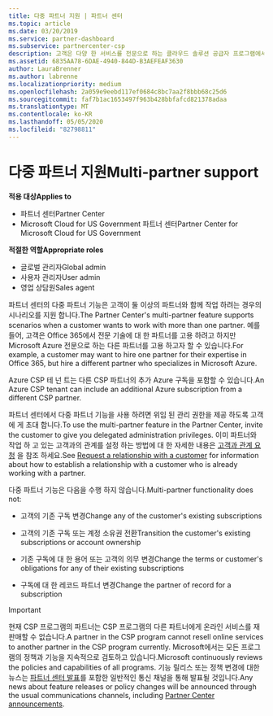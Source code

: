 ```yaml
---
title: 다중 파트너 지원 | 파트너 센터
ms.topic: article
ms.date: 03/20/2019
ms.service: partner-dashboard
ms.subservice: partnercenter-csp
description: 고객은 다양 한 서비스를 전문으로 하는 클라우드 솔루션 공급자 프로그램에서 여러 파트너와 작업 하는 것이 좋습니다.
ms.assetid: 6835AA78-6DAE-4940-844D-B3AEFEAF3630
author: LauraBrenner
ms.author: labrenne
ms.localizationpriority: medium
ms.openlocfilehash: 2a059e9eebd117ef0684c8bc7aa2f8bbb68c25d6
ms.sourcegitcommit: faf7b1ac1653497f963b428bbfafcd821378adaa
ms.translationtype: MT
ms.contentlocale: ko-KR
ms.lasthandoff: 05/05/2020
ms.locfileid: "82798811"
---
```

# <a name="multi-partner-support"></a><span data-ttu-id="c189d-103">다중 파트너 지원</span><span class="sxs-lookup"><span data-stu-id="c189d-103">Multi-partner support</span></span>

<span data-ttu-id="c189d-104">**적용 대상**</span><span class="sxs-lookup"><span data-stu-id="c189d-104">**Applies to**</span></span>

-  <span data-ttu-id="c189d-105">파트너 센터</span><span class="sxs-lookup"><span data-stu-id="c189d-105">Partner Center</span></span>
-  <span data-ttu-id="c189d-106">Microsoft Cloud for US Government 파트너 센터</span><span class="sxs-lookup"><span data-stu-id="c189d-106">Partner Center for Microsoft Cloud for US Government</span></span>

<span data-ttu-id="c189d-107">**적절한 역할**</span><span class="sxs-lookup"><span data-stu-id="c189d-107">**Appropriate roles**</span></span>
-   <span data-ttu-id="c189d-108">글로벌 관리자</span><span class="sxs-lookup"><span data-stu-id="c189d-108">Global admin</span></span>
-   <span data-ttu-id="c189d-109">사용자 관리자</span><span class="sxs-lookup"><span data-stu-id="c189d-109">User admin</span></span>
-   <span data-ttu-id="c189d-110">영업 상담원</span><span class="sxs-lookup"><span data-stu-id="c189d-110">Sales agent</span></span>

<span data-ttu-id="c189d-111">파트너 센터의 다중 파트너 기능은 고객이 둘 이상의 파트너와 함께 작업 하려는 경우의 시나리오를 지원 합니다.</span><span class="sxs-lookup"><span data-stu-id="c189d-111">The Partner Center's multi-partner feature supports scenarios when a customer wants to work with more than one partner.</span></span> <span data-ttu-id="c189d-112">예를 들어, 고객은 Office 365에서 전문 기술에 대 한 파트너를 고용 하려고 하지만 Microsoft Azure 전문으로 하는 다른 파트너를 고용 하고자 할 수 있습니다.</span><span class="sxs-lookup"><span data-stu-id="c189d-112">For example, a customer may want to hire one partner for their expertise in Office 365, but hire a different partner who specializes in Microsoft Azure.</span></span> 

<span data-ttu-id="c189d-113">Azure CSP 테 넌 트는 다른 CSP 파트너의 추가 Azure 구독을 포함할 수 있습니다.</span><span class="sxs-lookup"><span data-stu-id="c189d-113">An Azure CSP tenant can include an additional Azure subscription from a different CSP partner.</span></span>

<span data-ttu-id="c189d-114">파트너 센터에서 다중 파트너 기능을 사용 하려면 위임 된 관리 권한을 제공 하도록 고객에 게 초대 합니다.</span><span class="sxs-lookup"><span data-stu-id="c189d-114">To use the multi-partner feature in the Partner Center, invite the customer to give you delegated administration privileges.</span></span> <span data-ttu-id="c189d-115">이미 파트너와 작업 하 고 있는 고객과의 관계를 설정 하는 방법에 대 한 자세한 내용은 [고객과 관계 요청](request-a-relationship-with-a-customer.md) 을 참조 하세요.</span><span class="sxs-lookup"><span data-stu-id="c189d-115">See [Request a relationship with a customer](request-a-relationship-with-a-customer.md) for information about how to establish a relationship with a customer who is already working with a partner.</span></span>

<span data-ttu-id="c189d-116">다중 파트너 기능은 다음을 수행 하지 않습니다.</span><span class="sxs-lookup"><span data-stu-id="c189d-116">Multi-partner functionality does not:</span></span>

- <span data-ttu-id="c189d-117">고객의 기존 구독 변경</span><span class="sxs-lookup"><span data-stu-id="c189d-117">Change any of the customer's existing subscriptions</span></span>

- <span data-ttu-id="c189d-118">고객의 기존 구독 또는 계정 소유권 전환</span><span class="sxs-lookup"><span data-stu-id="c189d-118">Transition the customer's existing subscriptions or account ownership</span></span>

- <span data-ttu-id="c189d-119">기존 구독에 대 한 용어 또는 고객의 의무 변경</span><span class="sxs-lookup"><span data-stu-id="c189d-119">Change the terms or customer's obligations for any of their existing subscriptions</span></span>

- <span data-ttu-id="c189d-120">구독에 대 한 레코드 파트너 변경</span><span class="sxs-lookup"><span data-stu-id="c189d-120">Change the partner of record for a subscription</span></span>

> [!IMPORTANT]  
> <span data-ttu-id="c189d-121">현재 CSP 프로그램의 파트너는 CSP 프로그램의 다른 파트너에게 온라인 서비스를 재판매할 수 없습니다.</span><span class="sxs-lookup"><span data-stu-id="c189d-121">A partner in the CSP program cannot resell online services to another partner in the CSP program currently.</span></span> <span data-ttu-id="c189d-122">Microsoft에서는 모든 프로그램의 정책과 기능을 지속적으로 검토하고 있습니다.</span><span class="sxs-lookup"><span data-stu-id="c189d-122">Microsoft continuously reviews the policies and capabilities of all programs.</span></span> <span data-ttu-id="c189d-123">기능 릴리스 또는 정책 변경에 대한 뉴스는 [파트너 센터 발표](https://partner.microsoft.com/pcv/announcements)를 포함한 일반적인 통신 채널을 통해 발표될 것입니다.</span><span class="sxs-lookup"><span data-stu-id="c189d-123">Any news about feature releases or policy changes will be announced through the usual communications channels, including [Partner Center announcements](https://partner.microsoft.com/pcv/announcements).</span></span>






